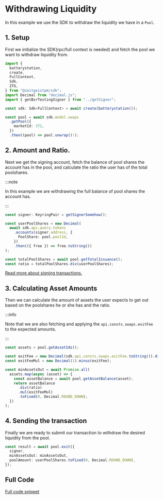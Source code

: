 # Withdrawing Liquidity

In this example we use the SDK to withdraw the liquidity we have in a `Pool`.

## 1. Setup

First we initialize the SDK(rpc/full context is needed) and fetch the pool we
want to withdraw liquidity from.

```ts
import {
  batterystation,
  create,
  FullContext,
  Sdk,
  ZTG,
} from "@zeitgeistpm/sdk";
import Decimal from "decimal.js";
import { getBsrTestingSigner } from "../getSigner";

const sdk: Sdk<FullContext> = await create(batterystation());

const pool = await sdk.model.swaps
  .getPool({
    marketId: 372,
  })
  .then((pool) => pool.unwrap()!);
```

## 2. Amount and Ratio.

Next we get the signing account, fetch the balance of pool shares the account
has in the pool, and calculate the ratio the user has of the total poolshares.

:::note

In this example we are withdrawing the full balance of pool shares the account
has.

:::

```ts
const signer: KeyringPair = getSignerSomehow();

const userPoolShares = new Decimal(
  await sdk.api.query.tokens
    .accounts(signer.address, {
      PoolShare: pool.poolId,
    })
    .then(({ free }) => free.toString())
);

const totalPoolShares = await pool.getTotalIssuance();
const ratio = totalPoolShares.div(userPoolShares);
```

[Read more about signing transactions.](/docs/build/sdk/v2/market-creation#2-init-market-creation-params)

## 3. Calculating Asset Amounts

Then we can calculate the amount of assets the user expects to get out based on
the poolshares he or she has and the ratio.

:::info

Note that we are also fetching and applying the `api.consts.swaps.exitFee` to
the expected amounts.

:::

```ts
const assets = pool.getAssetIds();

const exitFee = new Decimal(sdk.api.consts.swaps.exitFee.toString()).div(ZTG);
const exitFeeMul = new Decimal(1).minus(exitFee);

const minAssetsOut = await Promise.all(
  assets.map(async (asset) => {
    const assetBalance = await pool.getAssetBalance(asset);
    return assetBalance
      .div(ratio)
      .mul(exitFeeMul)
      .toFixed(0, Decimal.ROUND_DOWN);
  })
);
```

## 4. Sending the transaction

Finally we are ready to submit our transaction to withdraw the desired liquidity
from the pool.

```ts
const result = await pool.exit({
  signer,
  minAssetsOut: minAssetsOut,
  poolAmount: userPoolShares.toFixed(0, Decimal.ROUND_DOWN),
});
```

## Full Code

[Full code snippet](https://github.com/zeitgeistpm/sdk-next/blob/main/playground/examples/src/swaps/exit-pool.ts)
